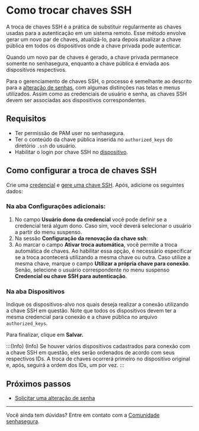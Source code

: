 # Como trocar chaves SSH

A troca de chaves SSH é a prática de substituir regularmente as chaves usadas para a autenticação em um sistema remoto. Esse método envolve gerar um novo par de chaves, atualizá-lo, para depois atualizar a chave pública em todos os dispositivos onde a chave privada pode autenticar.

Quando um novo par de chaves é gerado, a chave privada permanece somente no senhasegura, enquanto a chave pública é enviada aos dispositivos respectivos.

Para o gerenciamento de chaves SSH, o processo é semelhante ao descrito para a [alteração de senhas](/v3-33/docs/pt/password-change-example), com algumas distinções nas telas e menus utilizados. Assim como as credenciais de usuário e senha, as chaves SSH devem ser associadas aos dispositivos correspondentes.

## Requisitos

- Ter permissão de PAM user no senhasegura.
- Ter o conteúdo da chave pública inserida no `authorized_keys` do diretório `.ssh` do usuário.
- Habilitar o login por chave SSH no [dispositivo](/v3-33/docs/pt/devices).

## Como configurar a troca de chaves SSH

Crie uma [credencial](/v3-33/docs/pt/pam-how-to-set-up-a-credential-in-senhasegura) e [gere uma chave SSH](/v3-33/docs/pt/pam-how-to-set-up-an-ssh-key). Após, adicione os seguintes dados:

### Na aba Configurações adicionais:
1. No campo **Usuário dono da credencial** você pode definir se a credencial terá algum dono. Caso sim, você deverá selecionar o usuário a partir do menu suspenso.
2. Na sessão **Configuração da renovação da chave ssh**:
3. Ao marcar o campo **Ativar troca automática**, você permite a troca automática de chaves. Ao habilitar essa opção, é necessário especificar se a troca acontecerá utilizando a mesma chave ou outra. Caso utilize a mesma chave, marque o campo **Utilizar a própria chave para conexão**. Senão, selecione o usuário correspondente no menu suspenso **Credencial ou chave SSH para autenticação**.

### Na aba Dispositivos 
Indique os dispositivos-alvo nos quais deseja realizar a conexão utilizando a chave SSH em questão. Note que todos os dispositivos devem ter a mesma credencial para conexão e a chave pública no arquivo `authorized_keys`.

Para finalizar, clique em **Salvar.**

:::(Info) (Info)
Se houver vários dispositivos cadastrados para conexão com a chave SSH em questão, eles serão ordenados de acordo com seus respectivos IDs. A troca de chaves ocorrerá primeiro no dispositivo original e, após, seguirá a ordem dos IDs, um por vez.
:::
## Próximos passos

- [Solicitar uma alteração de senha](/v3-33/docs/pt/password-change-operations)

***

Você ainda tem dúvidas? Entre em contato com a [Comunidade senhasegura](https://community.senhasegura.io/).